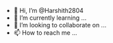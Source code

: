 - 👋 Hi, I’m @Harshith2804
- 🌱 I’m currently learning ...
- 💞️ I’m looking to collaborate on ...
- 📫 How to reach me ...

<!---
Harshith2804/Harshith2804 is a ✨ special ✨ repository because its `README.md` (this file) appears on your GitHub profile.
You can click the Preview link to take a look at your changes.
--->
